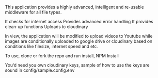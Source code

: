 This application provides a highly advanced, intelligent and re-usable middleware for all file types.

It checks for internet access
Provides advanced error handling
It provides clean-up functions 
Uploads to cloudinary 


In view, the application will be modified to upload videos to Youtube while images are conditionally uploaded to google drive or cloudinary based on conditions like filesize, internet speed and etc.

To use, clone or fork the repo and run install, NPM Install

You'd need you own cloudinary keys, sample of how to use the keys are sound in config/sample.config.env